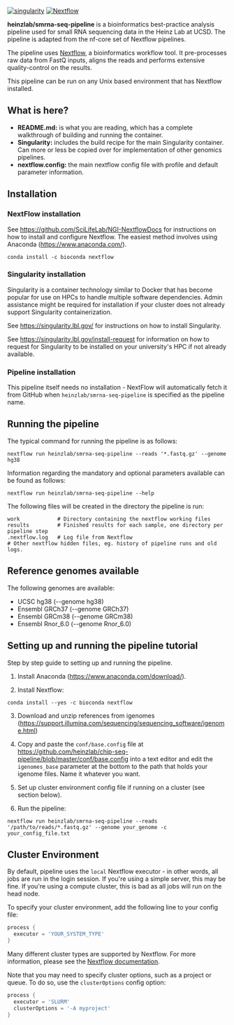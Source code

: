 [![singularity](https://img.shields.io/badge/singularity-%3E%3D%202.4.2-blue.svg)](http://singularity.lbl.gov/)
[![Nextflow](https://img.shields.io/badge/nextflow-%E2%89%A50.30.2-brightgreen.svg)](https://www.nextflow.io/)

**heinzlab/smrna-seq-pipeline** is a bioinformatics best-practice analysis pipeline used for small RNA sequencing data in the Heinz Lab at UCSD. The pipeline is adapted from the nf-core set of Nextflow pipelines.

The pipeline uses [Nextflow](https://www.nextflow.io), a bioinformatics workflow tool. It pre-processes raw data from FastQ inputs, aligns the reads and performs extensive quality-control on the results.

This pipeline can be run on any Unix based environment that has Nextflow installed.

## What is here?
* **README.md:** is what you are reading, which has a complete walkthrough of building and running the container.
* **Singularity:** includes the build recipe for the main Singularity container. Can more or less be copied over for implementation of other genomics pipelines.
* **nextflow.config:** the main nextflow config file with profile and default parameter information.

## Installation
### NextFlow installation
See https://github.com/SciLifeLab/NGI-NextflowDocs for instructions on how to install and configure Nextflow. The easiest method involves using Anaconda (https://www.anaconda.com/).

```
conda install -c bioconda nextflow
```

### Singularity installation
Singularity is a container technology similar to Docker that has become popular for use on HPCs to handle multiple software dependencies. Admin assistance might be required for installation if your cluster does not already support Singularity containerization.

See https://singularity.lbl.gov/ for instructions on how to install Singularity.

See https://singularity.lbl.gov/install-request for information on how to request for Singularity to be installed on your university's HPC if not already available.

### Pipeline installation
This pipeline itself needs no installation - NextFlow will automatically fetch it from GitHub when `heinzlab/smrna-seq-pipeline` is specified as the pipeline name.

## Running the pipeline
The typical command for running the pipeline is as follows:

```
nextflow run heinzlab/smrna-seq-pipeline --reads '*.fastq.gz' --genome hg38
```

Information regarding the mandatory and optional parameters available can be found as follows:

```
nextflow run heinzlab/smrna-seq-pipeline --help
```

The following files will be created in the directory the pipeline is run:

```
work            # Directory containing the nextflow working files
results         # Finished results for each sample, one directory per pipeline step
.nextflow.log   # Log file from Nextflow
# Other nextflow hidden files, eg. history of pipeline runs and old logs.
```

## Reference genomes available
The following genomes are available:

* UCSC hg38 (--genome hg38)
* Ensembl GRCh37 (--genome GRCh37)
* Ensembl GRCm38 (--genome GRCm38)
* Ensembl Rnor_6.0 (--genome Rnor_6.0)

## Setting up and running the pipeline tutorial
Step by step guide to setting up and running the pipeline.

1. Install Anaconda (https://www.anaconda.com/download/).

2. Install Nextflow:

```
conda install --yes -c bioconda nextflow
```

3. Download and unzip references from igenomes (https://support.illumina.com/sequencing/sequencing_software/igenome.html)

4. Copy and paste the `conf/base.config` file at https://github.com/heinzlab/chip-seq-pipeline/blob/master/conf/base.config into a text editor and edit the `igenomes_base` parameter at the bottom to the path that holds your igenome files. Name it whatever you want.

5. Set up cluster environment config file if running on a cluster (see section below).

6. Run the pipeline:

```
nextflow run heinzlab/smrna-seq-pipeline --reads '/path/to/reads/*.fastq.gz' --genome your_genome -c your_config_file.txt
```

## Cluster Environment
By default, pipeline uses the `local` Nextflow executor - in other words, all jobs are run in the login session. If you're using a simple server, this may be fine. If you're using a compute cluster, this is bad as all jobs will run on the head node.

To specify your cluster environment, add the following line to your config file:

```groovy
process {
  executor = 'YOUR_SYSTEM_TYPE'
}
```

Many different cluster types are supported by Nextflow. For more information, please see the [Nextflow documentation](https://www.nextflow.io/docs/latest/executor.html).

Note that you may need to specify cluster options, such as a project or queue. To do so, use the `clusterOptions` config option:

```groovy
process {
  executor = 'SLURM'
  clusterOptions = '-A myproject'
}
```
